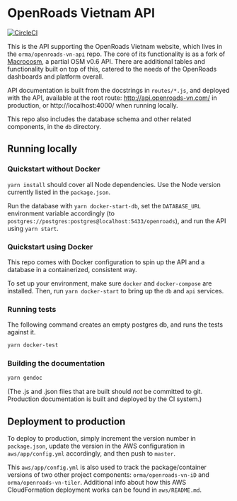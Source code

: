 # OpenRoads Vietnam API
[![CircleCI](https://circleci.com/gh/orma/openroads-vn-api.svg?style=svg)](https://circleci.com/gh/orma/openroads-vn-api)

This is the API supporting the OpenRoads Vietnam website, which lives in the `orma/openroads-vn-api` repo. The core of its functionality is as a fork of [Macrocosm](https://github.com/developmentseed/macrocosm), a partial OSM v0.6 API. There are additional tables and functionality built on top of this, catered to the needs of the OpenRoads dashboards and platform overall.

API documentation is built from the docstrings in `routes/*.js`, and deployed with the API, available at the root route: http://api.openroads-vn.com/ in production, or http://localhost:4000/ when running locally.

This repo also includes the database schema and other related components, in the `db` directory.

## Running locally

### Quickstart without Docker

`yarn install` should cover all Node dependencies. Use the Node version currently listed in the `package.json`.

Run the database with `yarn docker-start-db`, set the `DATABASE_URL` environment variable accordingly (to `postgres://postgres:postgres@localhost:5433/openroads`), and run the API using `yarn start`.

### Quickstart using Docker
This repo comes with Docker configuration to spin up the API and a database in a containerized, consistent way.

To set up your environment, make sure `docker` and `docker-compose` are installed. Then, run `yarn docker-start` to bring up the `db` and `api` services.

### Running tests
The following command creates an empty postgres db, and runs the tests against it.

```sh
yarn docker-test
```

### Building the documentation

```sh
yarn gendoc
```

(The .js and .json files that are built should _not_ be committed to git. Production documentation is built and deployed by the CI system.)

## Deployment to production

To deploy to production, simply increment the version number in `package.json`, update the version in the AWS configuration in `aws/app/config.yml` accordingly, and then push to `master`.

This `aws/app/config.yml` is also used to track the package/container versions of two other project components: `orma/openroads-vn-iD` and `orma/openroads-vn-tiler`. Additional info about how this AWS CloudFormation deployment works can be found in `aws/README.md`.
